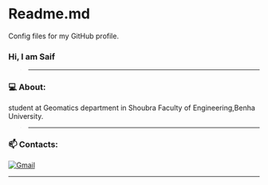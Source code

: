 # Readme.md

Config files for my GitHub profile.
### Hi, I am Saif 
>_________________________________________________________________________________________________________
### 💻 About: 
 student at Geomatics department in Shoubra Faculty of Engineering,Benha University.
>_________________________________________________________________________________________________________
### 📫 Contacts: 
[<img alt="Gmail" src="https://img.shields.io/badge/seifyaseer@gmail.com-D14836?=for-the-badge&logo=gmail&logoColor=white" />](https://mail.google.com/mail/u/1/?pli=1)‏

_________________________________________________________________________________________________________

